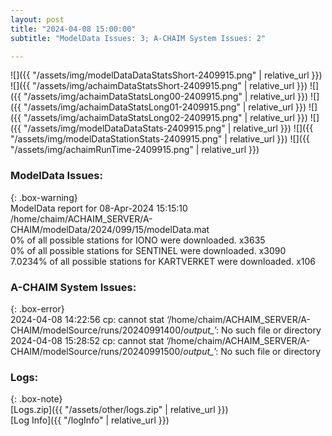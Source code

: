 ```yaml
---
layout: post
title: "2024-04-08 15:00:00"
subtitle: "ModelData Issues: 3; A-CHAIM System Issues: 2"

---
```


![]({{ "/assets/img/modelDataDataStatsShort-2409915.png" | relative_url }})
![]({{ "/assets/img/achaimDataStatsShort-2409915.png" | relative_url }})
![]({{ "/assets/img/achaimDataStatsLong00-2409915.png" | relative_url }})
![]({{ "/assets/img/achaimDataStatsLong01-2409915.png" | relative_url }})
![]({{ "/assets/img/achaimDataStatsLong02-2409915.png" | relative_url }})
![]({{ "/assets/img/modelDataDataStats-2409915.png" | relative_url }})
![]({{ "/assets/img/modelDataStationStats-2409915.png" | relative_url }})
![]({{ "/assets/img/achaimRunTime-2409915.png" | relative_url }})


### ModelData Issues:  
  
{: .box-warning}  
 ModelData report for 08-Apr-2024 15:15:10   
 /home/chaim/ACHAIM_SERVER/A-CHAIM/modelData/2024/099/15/modelData.mat   
 0% of all possible stations for IONO were downloaded. x3635   
 0% of all possible stations for SENTINEL were downloaded. x3090   
 7.0234% of all possible stations for KARTVERKET were downloaded. x106   
  
### A-CHAIM System Issues:  
  
{: .box-error}  
2024-04-08 14:22:56 cp: cannot stat ‘/home/chaim/ACHAIM_SERVER/A-CHAIM/modelSource/runs/20240991400/*output_*’: No such file or directory  
2024-04-08 15:28:52 cp: cannot stat ‘/home/chaim/ACHAIM_SERVER/A-CHAIM/modelSource/runs/20240991500/*output_*’: No such file or directory  

### Logs:  
  
{: .box-note}  
[Logs.zip]({{ "/assets/other/logs.zip" | relative_url }})  
[Log Info]({{ "/logInfo" | relative_url }})  
